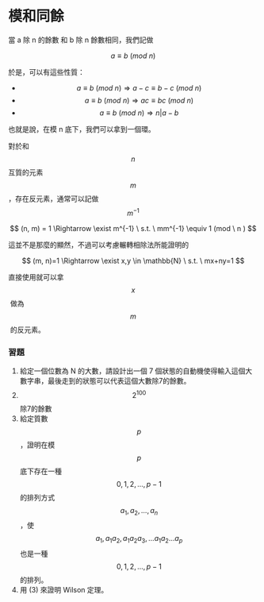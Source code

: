 # 模和同餘

當 a 除 n 的餘數 和 b 除 n 餘數相同，我們記做

$$
a \equiv b \ (mod \ n)
$$

​於是，可以有這些性質：

* $$a \equiv b \ (mod \ n) \Rightarrow a-c \equiv b-c\ (mod \ n)$$
* $$a \equiv b \ (mod \ n) \Rightarrow ac \equiv bc\ (mod \ n)$$
* $$a \equiv b \ (mod \ n) \Rightarrow n|a-b$$

也就是說，在模 n 底下，我們可以拿到一個環。

對於和 $$n$$ 互質的元素 $$m$$ ，存在反元素，通常可以記做 $$m^{-1}$$&#x20;

$$
(n, m) = 1 \Rightarrow \exist m^{-1} \ s.t. \ mm^{-1} \equiv 1 (mod \ n )
$$

​這並不是那麼的顯然，不過可以考慮輾轉相除法所能證明的

$$
(m, n)=1 \Rightarrow  \exist x,y \in \mathbb{N} \ s.t. \  mx+ny=1
$$

​直接使用就可以拿 $$x$$​ 做為 ​$$m$$​ 的反元素。

### 習題

1. 給定一個位數為 N 的大數，請設計出一個 7 個狀態的自動機使得輸入這個大數字串，最後走到的狀態可以代表這個大數除7的餘數。
2. $$2^{100}$$除7的餘數
3. 給定質數 $$p$$，證明在模 $$p$$ 底下存在一種 $$0, 1, 2, ..., p-1$$ 的排列方式 $$a_1, a_2, ..., a_n$$​，使\
   $$a_1, a_1a_2, a_1a_2a_3, ... a_1a_2...a_p$$​ 也是一種 $$0, 1, 2, ..., p-1$$ 的排列。
4. 用 (3) 來證明 Wilson 定理。
